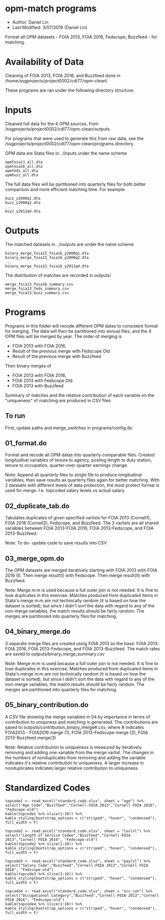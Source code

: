 # opm-match programs
- Author: Daniel Lin
- Last Modified: 3/07/2019	(Daniel Lin)

Format all OPM datasets - FOIA 2013, FOIA 2016, Fedscope, Buzzfeed - for matching. 
# Availability of Data
Cleaning of FOIA 2013, FOIA 2016, and Buzzfeed done in /home/ssgprojects/project0002/cdl77/opm-clean/

These programs are ran under the following directory structure:

# Inputs
Cleaned full data for the 4 OPM sources, from /ssgprojects/project0002/cdl77/opm-clean/outputs

For programs that were used to generate this from raw data, see the /ssgprojects/project0002/cdl77/opm-clean/programs directory.

OPM data are Stata files in ../inputs under the name scheme
```
opmfoia13_all.dta
opmfoia16_all.dta
opmfeds_all.dta
opmbuzz_all.dta
```
The full data files will be partitioned into quarterly files for both better comparison and more efficient matching time. For example:
```
buzz_y2000q1.dta
buzz_y2000q2.dta
...
buzz_y2012q4.dta
```

# Outputs
The matched datasets in ../outputs are under the name scheme
```
binary_merge_foia13_foia16_y2000q1.dta
binary_merge_foia13_foia16_y2000q2.dta
...
binary_merge_foia13_foia16_y2012q4.dta
```

The distribution of matches are recorded in outputs/ 
```
merge_foia13_foia16_summary.csv
merge_foia13_feds_summary.csv
merge_foia13_buzz_summary.csv
```


# Programs
Programs in this folder will recode different OPM datas to consistent format for merging. The data will then be partitioned into annual files, and the 4 OPM files will be merged by year. The order of merging is 
+ FOIA 2013 with FOIA 2016, 
+ Result of the previous merge with Fedscope Old
+ Result of the previous merge with Buzzfeed

Then binary merges of
+ FOIA 2013 with FOIA 2016, 
+ FOIA 2013 with Fedscope Old
+ FOIA 2013 with Buzzfeed

Summary of matches and the relative contribution of each variable on the "uniqueness" of matching are produced in CSV files

## To run
First, update paths and merge_switches in programs/config.do 

## 01_format.do

Format and recode all OPM datas into quarterly comparable files. Created longitudinal variables of tenure to agency, posting length to duty station, tenure to occupation, quarter-over-quarter earnings change. 

Note: Append all quarterly files to single file to produce longitudinal variables, then save results as quarterly files again for better matching. With 2 datasets with different levels of data protection, the most protect format is used for merge. I.e. topcoded salary levels vs actual salary. 

## 02_duplicate_tab.do

Tabulates duplicates of given specified varlists for FOIA 2013 (Cornell1), FOIA 2016 (Cornell2), Fedscope, and Buzzfeed. The 3 varlists are all shared variables between FOIA 2013-FOIA 2016, FOIA 2013-Fedscope, and FOIA 2013-Buzzfeed.

Note: To do- update code to save results into CSV

## 03_merge_opm.do

The OPM datasets are merged iteratively starting with FOIA 2013 with FOIA 2016 (I). Then merge result(I) with Fedscope. Then merge result(II) with Buzzfeed.

Note: Merge m:m is used because a full outer join is not needed. It is fine to lose duplicates in this exercise. Matches produced from duplicated items in Stata's merge m:m are not technically random (it is based on how the dataset is sorted), but since I didn't sort the data with regard to any of the non-merge variables, the match results should be fairly random. The merges are partitioned into quarterly files for matching.

## 04_binary_merge.do

3 separate merge files are created using FOIA 2013 as the base: FOIA 2013-FOIA 2016, FOIA 2013-Fedscope, and FOIA 2013-Buzzfeed. The match rates are saved to outputs/binary_merge_summary.csv

Note: Merge m:m is used because a full outer join is not needed. It is fine to lose duplicates in this exercise. Matches produced from duplicated items in Stata's merge m:m are not technically random (it is based on how the dataset is sorted), but since I didn't sort the data with regard to any of the non-merge variables, the match results should be fairly random. The merges are partitioned into quarterly files for matching.

## 05_binary_contribution.do

A CSV file showing the merge variables in 04 by importance in terms of contribution to uniquness and matching is generated. The contributions are saved to outputs/contribution_binary_merge#.csv, where # indicates FOIA2013 - FOIA2016 merge (1), FOIA 2013-Fedscope merge (2), FOIA 2013-Buzzfeed merge(3)

Note: Relative contribution to uniqueness is measured by iteratively removing and adding one variable from the merge varlist. The changes in the numbers of nonduplicates from removing and adding the variable indicates it's relative contribution to uniqueness. A larger increase in nonduplicates indicates larger relative contribution to uniqueness.

# Standardized Codes
```{r read_code1, include=FALSE}
topcode1 <- read_excel("standard_code.xlsx", sheet = "age") %>% select("Age Code","Buzzfeed","Cornell-FOIA 2013","Cornell FOIA 2016", "Fedscope-old")
kable(topcode1 %>% slice(1:10)) %>%
kable_styling(bootstrap_options = c("striped", "hover", "condensed"), full_width = F)
```

```{r read_code2, include=FALSE}
topcode2 <- read_excel("standard_code.xlsx", sheet = "loslvl") %>% select("Length of Service Codee","Buzzfeed","Cornell-FOIA 2013","Cornell FOIA 2016", "Fedscope-old")
kable(topcode2 %>% slice(1:10)) %>%
kable_styling(bootstrap_options = c("striped", "hover", "condensed"), full_width = F)
```

```{r read_code3, include=FALSE}
topcode3 <- read_excel("standard_code.xlsx", sheet = "paylvl") %>% select("Salary Code","Buzzfeed","Cornell-FOIA 2013","Cornell FOIA 2016", "Fedscope-old")
kable(topcode3 %>% slice(1:10)) %>%
kable_styling(bootstrap_options = c("striped", "hover", "condensed"), full_width = F)
```

```{r read_code4, include=FALSE}
topcode4 <- read_excel("standard_code.xlsx", sheet = "occ_cat") %>% select("Occupational Category","Buzzfeed","Cornell-FOIA 2013","Cornell FOIA 2016", "Fedscope-old")
kable(topcode4 %>% slice(1:10)) %>%
kable_styling(bootstrap_options = c("striped", "hover", "condensed"), full_width = F)
```



